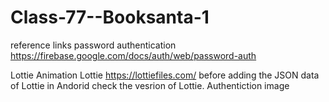 # Class-77--Booksanta-1
reference links  password authentication  https://firebase.google.com/docs/auth/web/password-auth 

Lottie Animation Lottie https://lottiefiles.com/ before adding the JSON data of Lottie in Andorid check the vesrion of Lottie.
Authentiction image 
